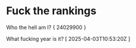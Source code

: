 # Fuck the rankings

Who the hell am I?
{ 24029900 }

What fucking year is it?
[ 2025-04-03T10:53:20Z ]
